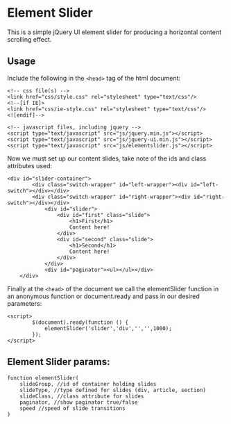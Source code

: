 Element Slider
==============

This is a simple jQuery UI element slider for producing a horizontal content scrolling effect.

Usage
-----
Include the following in the `<head>` tag of the html document:
```
<!-- css file(s) -->
<link href="css/style.css" rel="stylesheet" type="text/css"/>
<!--[if IE]>
<link href="css/ie-style.css" rel="stylesheet" type="text/css"/>
<![endif]-->
	
<!-- javascript files, including jquery -->
<script type="text/javascript" src="js/jquery.min.js"></script>
<script type="text/javascript" src="js/jquery-ui.min.js"></script>
<script type="text/javascript" src="js/elementslider.js"></script>
```

Now we must set up our content slides, take note of the ids and class attributes used:
```
<div id="slider-container">
		<div class="switch-wrapper" id="left-wrapper"><div id="left-switch"></div></div>
		<div class="switch-wrapper" id="right-wrapper"><div id="right-switch"></div></div>
			<div id="slider">
				<div id="first" class="slide">
					<h1>First</h1>
					Content here!
				</div>
				<div id="second" class="slide">
					<h1>Second</h1>
					Content here!
				</div>
			</div>
			<div id="paginator"><ul></ul></div>	
	</div>
```

Finally at the `<head>` of the document we call the elementSlider function in an anonymous function or document.ready and pass in our desired parameters:
```
<script>
		$(document).ready(function () {
			elementSlider('slider','div','','',1000);
		});
</script>
```

Element Slider params:
---------------------
```
function elementSlider(
	slideGroup, //id of container holding slides
	slideType, //type defined for slides (div, article, section)
	slideClass, //class attribute for slides
	paginator, //show paginator true/false
	speed //speed of slide transitions
)
```

